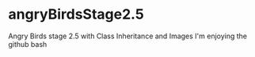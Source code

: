# angryBirdsStage2.5
Angry Birds stage 2.5 with Class Inheritance and Images
I'm enjoying the github bash